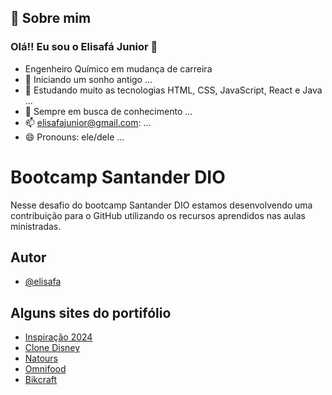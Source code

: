 ## 🚀 Sobre mim
### Olá!! Eu sou o Elisafá Junior 👋

- Engenheiro Químico em mudança de carreira
- 🔭 Iniciando um sonho antigo ...
- 🌱 Estudando muito as tecnologias HTML, CSS, JavaScript, React e Java ...
- 🤔 Sempre em busca de conhecimento ...
- 📫 elisafajunior@gmail.com: ...
- 😄 Pronouns: ele/dele ...
##

# Bootcamp Santander DIO

Nesse desafio do bootcamp Santander DIO estamos desenvolvendo uma contribuição para o GitHub utilizando os recursos aprendidos nas aulas ministradas.

## Autor

- [@elisafa](https://www.github.com/elisafa)


## Alguns sites do portifólio

 - [Inspiração 2024](https://github.com/elisafa/site-inpiracao-2024)
 - [Clone Disney](https://github.com/elisafa/clone_disneyplus)
 - [Natours](https://github.com/elisafa/Natours/)
 - [Omnifood](https://github.com/elisafa/omnifood)
 - [Bikcraft](https://github.com/elisafa/bikcraft)


